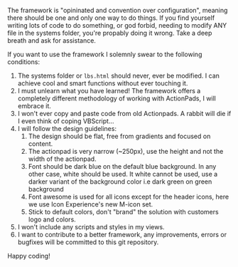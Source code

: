 The framework is "opininated and convention over configuration", meaning there should be one and only one way to do things. If you find yourself writing lots of code to do something, or god forbid, needing to modify ANY file in the systems folder, you're propably doing it wrong. Take a deep breath and ask for assistance.

If you want to use the framework I solemnly swear to the following conditions:

1. The systems folder or `lbs.html` should never, ever be modified. I can achieve cool and smart functions without ever touching it. 
2. I must unlearn what you have learned! The framework offers a completely different methodology of working with ActionPads, I will embrace it. 
3. I won't ever copy and paste code from old Actionpads. A rabbit will die if I even think of coping VBScript...
4. I will follow the design guidelines:
	1. The design should be flat, free from gradients and focused on content.
	2. The actionpad is very narrow (~250px), use the height and not the width of the actionpad.
	3. Font should be dark blue on the default blue background. In any other case, white should be used. It white cannot be used, use a darker variant of the background color i.e dark green on green background
	4. Font awesome is used for all icons except for the header icons, here we use Icon Experience's new M-icon set.
	5. Stick to default colors, don't "brand" the solution with customers logo and colors.
5. I won't include any scripts and styles in my views.  
6. I want to contribute to a better framework, any improvements, errors or bugfixes will be committed to this git repository. 


Happy coding!